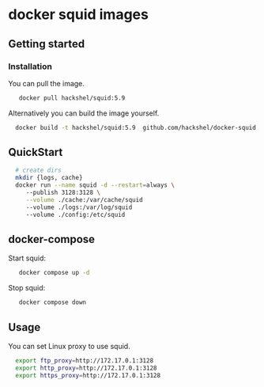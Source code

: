 # docker squid images


## Getting started

### Installation

You can pull the image.

```bash
   docker pull hackshel/squid:5.9
```

Alternatively you can build the image yourself.

```bash
  docker build -t hackshel/squid:5.9  github.com/hackshel/docker-squid
```


## QuickStart

```bash
  # create dirs
  mkdir {logs, cache}
  docker run --name squid -d --restart=always \ 
     --publish 3128:3128 \
     --volume ./cache:/var/cache/squid
     --volume ./logs:/var/log/squid
     --volume ./config:/etc/squid

```

## docker-compose 

Start squid:
```bash
   docker compose up -d
```

Stop squid:
```bash
   docker compose down
```



## Usage

You can set Linux proxy to use squid.

```bash
  export ftp_proxy=http://172.17.0.1:3128
  export http_proxy=http://172.17.0.1:3128
  export https_proxy=http://172.17.0.1:3128
```
